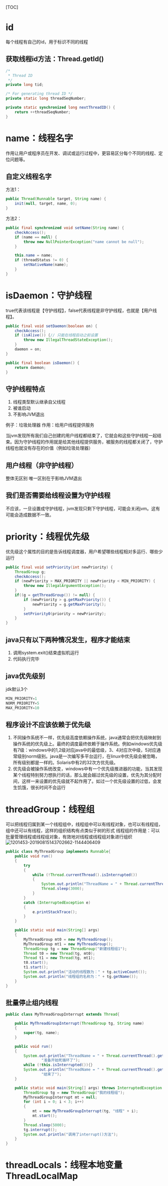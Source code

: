 [TOC]

# id
每个线程有自己的id，用于标识不同的线程
## 获取线程id方法：Thread.getId()
```java
/*
 * Thread ID
 */
private long tid;

/* For generating thread ID */
private static long threadSeqNumber;

private static synchronized long nextThreadID() {
    return ++threadSeqNumber;
}
```
# name：线程名字
作用让用户或程序员在开发、调试或运行过程中，更容易区分每个不同的线程、定位问题等。
## 自定义线程名字
方法1：
```java
public Thread(Runnable target, String name) {
    init(null, target, name, 0);
}
```
方法2：
```java
public final synchronized void setName(String name) {
    checkAccess();
    if (name == null) {
        throw new NullPointerException("name cannot be null");
    }

    this.name = name;
    if (threadStatus != 0) {
        setNativeName(name);
    }
}
```
# isDaemon：守护线程
true代表该线程是【守护线程】，false代表线程是非守护线程，也就是【用户线程】。
```java
public final void setDaemon(boolean on) {
    checkAccess();
    if (isAlive()) {// 只能在线程启动之前设置
        throw new IllegalThreadStateException();
    }
    daemon = on;
}

public final boolean isDaemon() {
    return daemon;
}
```
## 守护线程特点
1. 线程类型默认继承自父线程
2. 被谁启动
3. 不影响JVM退出

例子：垃圾处理器
作用：给用户线程提供服务

当jvm发现所有我们自己创建的用户线程都结束了，它就会和这些守护线程一起结束。因为守护线程的作用就是给其他线程提供服务，被服务的线程都关闭了，守护线程也就没有存在的价值（例如垃圾处理器）
## 用户线程（非守护线程）
整体无区别
唯一区别在于影响JVM退出
## 我们是否需要给线程设置为守护线程
不应该，一旦设置成守护线程，jvm发现只剩下守护线程，可能会关闭jvm。这有可能会造成数据不一致。
# priority：线程优先级
优先级这个属性的目的是告诉线程调度器，用户希望哪些线程相对多运行、哪些少运行
```java
public final void setPriority(int newPriority) {
    ThreadGroup g;
    checkAccess();
    if (newPriority > MAX_PRIORITY || newPriority < MIN_PRIORITY) {
        throw new IllegalArgumentException();
    }
    if((g = getThreadGroup()) != null) {
        if (newPriority > g.getMaxPriority()) {
            newPriority = g.getMaxPriority();
        }
        setPriority0(priority = newPriority);
    }
}
```
## java只有以下两种情况发生，程序才能结束
1. 调用system.exit()结束虚拟机运行
2. 代码执行完毕
## java优先级别
jdk默认3个
```java
MIN_PRIORITY=1
NORM_PRIORITY=5
MAX_PRIORITY=10
```
## 程序设计不应该依赖于优先级
1. 不同操作系统不一样，优先级高度依赖操作系统，java通常会把优先级映射到操作系统的优先级上。最终的调度最终依赖于操作系统。例如windows优先级有7级：windows中的1,2级对应java中的最低级，3、4对应次中级，5对应通常级别norm级别。java是一次编写多平台运行，在linux中优先级会被忽略，所有级别都是一样的。Solaris中有2的32次方优先级。
2. 优先级会被操作系统改变，windows中有一个优先级推进器的功能，当其发现某个线程特别努力想执行的话，那么就会越过优先级的设置，优先为其分配时间，这样一来设置的优先级就不起作用了。如过一个优先级设置的过低，会发生饥饿，很长时间不会运行

# threadGroup：线程组
可以把线程归属到某一个线程组中，线程组中可以有线程对象，也可以有线程组，组中还可以有线程，这样的组织结构有点类似于树的形式
线程组的作用是：可以批量管理线程或线程组对象，有效地对线程或线程组对象进行组织
![1201453-20190815143702662-1144406409](https://raw.githubusercontent.com/1990frog/imagebed/default/1602317549_20200117142419855_320942490.png)
```java
public class MyThreadGroup implements Runnable{
    public void run()
    {
        try
        {
            while (!Thread.currentThread().isInterrupted())
            {
                System.out.println("ThreadName = " + Thread.currentThread().getName());
                Thread.sleep(3000);
            }
        }
        catch (InterruptedException e)
        {
            e.printStackTrace();
        }
    }

    public static void main(String[] args)
    {
        MyThreadGroup mt0 = new MyThreadGroup();
        MyThreadGroup mt1 = new MyThreadGroup();
        ThreadGroup tg = new ThreadGroup("新建线程组1");
        Thread t0 = new Thread(tg, mt0);
        Thread t1 = new Thread(tg, mt1);
        t0.start();
        t1.start();
        System.out.println("活动的线程数为：" + tg.activeCount());
        System.out.println("线程组的名称为：" + tg.getName());
    }
}
```
## 批量停止组内线程
```java
public class MyThreadGroupInterrupt extends Thread{

    public MyThreadGroupInterrupt(ThreadGroup tg, String name)
    {
        super(tg, name);
    }

    public void run()
    {
        System.out.println("ThreadName = " + Thread.currentThread().getName() +
                "准备开始死循环了");
        while (!this.isInterrupted()){}
        System.out.println("ThreadName = " + Thread.currentThread().getName() +
                "结束了");
    }

    public static void main(String[] args) throws InterruptedException {
        ThreadGroup tg = new ThreadGroup("我的线程组");
        MyThreadGroupInterrupt mt = null;
        for (int i = 0; i < 3; i++)
        {
            mt = new MyThreadGroupInterrupt(tg, "线程" + i);
            mt.start();
        }
        Thread.sleep(5000);
        tg.interrupt();
        System.out.println("调用了interrupt()方法");
    }
}
```
# threadLocals：线程本地变量ThreadLocalMap